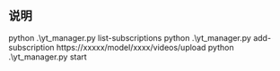 
## 说明

python .\yt_manager.py list-subscriptions
python .\yt_manager.py add-subscription https://xxxxx/model/xxxx/videos/upload
python .\yt_manager.py start


